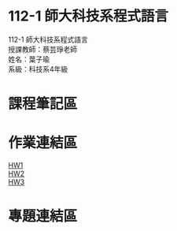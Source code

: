 # 112-1 師大科技系程式語言
112-1 師大科技系程式語言 <br>
授課教師：蔡芸琤老師 <br>
姓名：葉子瑜 <br>
系級：科技系4年級 <br>

# 課程筆記區 <br>
# 作業連結區 <br>
[HW1](https://colab.research.google.com/drive/1USLbGhzCXUkxYOe0bixRL3V0tkyYj0Yi#scrollTo=v3Mz4D2_qKLx">https://colab.research.google.com/drive/1USLbGhzCXUkxYOe0bixRL3V0tkyYj0Yi#scrollTo=v3Mz4D2_qKLx")
<br>
[HW2](https://github.com/Ayden0nnn/Programming-Language/blob/main/Programming_Language_HW2.ipynb)
<br>
[HW3](https://github.com/Ayden0nnn/Programming-Language/blob/main/Programming_Language_HW3.ipynb)
<br>

# 專題連結區 <br>

